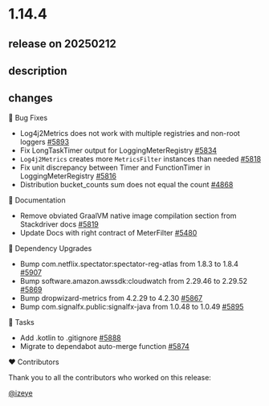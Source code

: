 # 1.14.4

## release on 20250212

## description

## changes

🐞 Bug Fixes

* Log4j2Metrics does not work with multiple registries and non-root loggers <a href="https://github.com/micrometer-metrics/micrometer/issues/5893" data-hovercard-type="issue" data-hovercard-url="/micrometer-metrics/micrometer/issues/5893/hovercard">#5893</a>
* Fix LongTaskTimer output for LoggingMeterRegistry <a href="https://github.com/micrometer-metrics/micrometer/issues/5834" data-hovercard-type="issue" data-hovercard-url="/micrometer-metrics/micrometer/issues/5834/hovercard">#5834</a>
* <code>Log4j2Metrics</code> creates more <code>MetricsFilter</code> instances than needed <a href="https://github.com/micrometer-metrics/micrometer/pull/5818" data-hovercard-type="pull_request" data-hovercard-url="/micrometer-metrics/micrometer/pull/5818/hovercard">#5818</a>
* Fix unit discrepancy between Timer and FunctionTimer in LoggingMeterRegistry <a href="https://github.com/micrometer-metrics/micrometer/issues/5816" data-hovercard-type="issue" data-hovercard-url="/micrometer-metrics/micrometer/issues/5816/hovercard">#5816</a>
* Distribution bucket_counts sum does not equal the count <a href="https://github.com/micrometer-metrics/micrometer/issues/4868" data-hovercard-type="issue" data-hovercard-url="/micrometer-metrics/micrometer/issues/4868/hovercard">#4868</a>

📔 Documentation

* Remove obviated GraalVM native image compilation section from Stackdriver docs <a href="https://github.com/micrometer-metrics/micrometer/issues/5819" data-hovercard-type="issue" data-hovercard-url="/micrometer-metrics/micrometer/issues/5819/hovercard">#5819</a>
* Update Docs with right contract of MeterFilter <a href="https://github.com/micrometer-metrics/micrometer/issues/5480" data-hovercard-type="issue" data-hovercard-url="/micrometer-metrics/micrometer/issues/5480/hovercard">#5480</a>

🔨 Dependency Upgrades

* Bump com.netflix.spectator:spectator-reg-atlas from 1.8.3 to 1.8.4 <a href="https://github.com/micrometer-metrics/micrometer/pull/5907" data-hovercard-type="pull_request" data-hovercard-url="/micrometer-metrics/micrometer/pull/5907/hovercard">#5907</a>
* Bump software.amazon.awssdk:cloudwatch from 2.29.46 to 2.29.52 <a href="https://github.com/micrometer-metrics/micrometer/pull/5869" data-hovercard-type="pull_request" data-hovercard-url="/micrometer-metrics/micrometer/pull/5869/hovercard">#5869</a>
* Bump dropwizard-metrics from 4.2.29 to 4.2.30 <a href="https://github.com/micrometer-metrics/micrometer/pull/5867" data-hovercard-type="pull_request" data-hovercard-url="/micrometer-metrics/micrometer/pull/5867/hovercard">#5867</a>
* Bump com.signalfx.public:signalfx-java from 1.0.48 to 1.0.49 <a href="https://github.com/micrometer-metrics/micrometer/pull/5895" data-hovercard-type="pull_request" data-hovercard-url="/micrometer-metrics/micrometer/pull/5895/hovercard">#5895</a>

📝 Tasks

* Add .kotlin to .gitignore <a href="https://github.com/micrometer-metrics/micrometer/issues/5888" data-hovercard-type="issue" data-hovercard-url="/micrometer-metrics/micrometer/issues/5888/hovercard">#5888</a>
* Migrate to dependabot auto-merge function <a href="https://github.com/micrometer-metrics/micrometer/issues/5874" data-hovercard-type="issue" data-hovercard-url="/micrometer-metrics/micrometer/issues/5874/hovercard">#5874</a>

❤️ Contributors

Thank you to all the contributors who worked on this release:

<a class="user-mention notranslate" data-hovercard-type="user" data-hovercard-url="/users/izeye/hovercard" data-octo-click="hovercard-link-click" data-octo-dimensions="link_type:self" href="https://github.com/izeye">@izeye</a>

